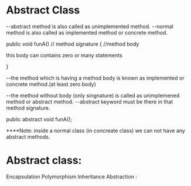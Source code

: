 # Abstract Class

--abstract method is also called as unimplemented method.
--normal method is also called as implemented method or concrete method.

public void funA() // method signature
{ //method body

this body can contains zero or many statements

}


--the method which is having a method body is known as implemented or concrete method.(at least zero body)

--the method without body (only singnature) is called as unimplemened  method or abstract method.
--abstract keyword must be there in that method signature.


public abstract void funA();

****Note: inside a normal class (in concreate class) we can not have any abstract methods.

Abstract class:
===========
Encapsulation
Polymorphism
Inheritance
Abstraction :
